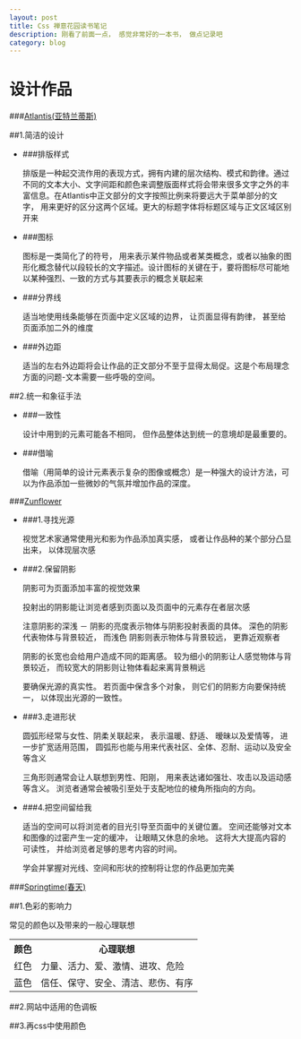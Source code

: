 ```yaml
---
layout: post
title: Css 禅意花园读书笔记
description: 刚看了前面一点， 感觉非常好的一本书， 做点记录吧
category: blog
---
```


设计作品
================================================================

###[Atlantis(亚特兰蒂斯)](http://www.csszengarden.com/028)

##1.简洁的设计

* ###排版样式

    排版是一种起交流作用的表现方式，拥有内建的层次结构、模式和韵律。通过不同的文本大小、文字间距和颜色来调整版面样式将会带来很多文字之外的丰富信息。在Atlantis中正文部分的文字按照比例来将要远大于菜单部分的文字， 用来更好的区分这两个区域。更大的标题字体将标题区域与正文区域区别开来

* ###图标

    图标是一类简化了的符号， 用来表示某件物品或者某类概念，或者以抽象的图形化概念替代以段较长的文字描述。设计图标的关键在于，要将图标尽可能地以某种强烈、一致的方式与其要表示的概念关联起来

* ###分界线

    适当地使用线条能够在页面中定义区域的边界， 让页面显得有韵律， 甚至给页面添加二外的维度

* ###外边距

    适当的左右外边距将会让作品的正文部分不至于显得太局促。这是个布局理念方面的问题-文本需要一些呼吸的空间。

##2.统一和象征手法

* ###一致性

    设计中用到的元素可能各不相同， 但作品整体达到统一的意境却是最重要的。

* ###借喻

    借喻（用简单的设计元素表示复杂的图像或概念）是一种强大的设计方法，可以为作品添加一些微妙的气氛并增加作品的深度。


###[Zunflower](http://www.csszengarden.com/?cssfile=026/026.css)

* ###1.寻找光源

    视觉艺术家通常使用光和影为作品添加真实感， 或者让作品种的某个部分凸显出来， 以体现层次感

* ###2.保留阴影

    阴影可为页面添加丰富的视觉效果

    投射出的阴影能让浏览者感到页面以及页面中的元素存在者层次感

    注意阴影的深浅 － 阴影的亮度表示物体与阴影投射表面的具体。 深色的阴影代表物体与背景较近， 而浅色 阴影则表示物体与背景较远， 更靠近观察者

    阴影的长宽也会给用户造成不同的距离感。 较为细小的阴影让人感觉物体与背景较近， 而较宽大的阴影则让物体看起来离背景稍远

    要确保光源的真实性。 若页面中保含多个对象， 则它们的阴影方向要保持统一， 以体现出光源的一致性。 

* ###3.走进形状

    圆弧形经常与女性、阴柔关联起来， 表示温暖、舒适、 暧昧以及爱情等， 进一步扩宽适用范围， 圆弧形也能与用来代表社区、全体、忍耐、运动以及安全等含义

    三角形则通常会让人联想到男性、阳刚， 用来表达诸如强壮、攻击以及运动感等含义。 浏览者通常会被吸引至处于支配地位的棱角所指向的方向。

* ###4.把空间留给我

    适当的空间可以将浏览者的目光引导至页面中的关键位置。 空间还能够对文本和图像的过密产生一定的缓冲， 让眼睛又休息的余地。 这将大大提高内容的可读性， 并给浏览者足够的思考内容的时间。

    学会并掌握对光线、空间和形状的控制将让您的作品更加完美

###[Springtime(春天)](http://www.csszengarden.com/083)

##1.色彩的影响力
    
常见的颜色以及带来的一般心理联想
<table>
<tr>
    <th>颜色</th>
    <th>心理联想</th>
</tr>
<tr>
    <td>红色</td>
    <td>力量、活力、爱、激情、进攻、危险</td>
</tr>
<tr>
    <td>蓝色</td>
    <td>信任、保守、安全、清洁、悲伤、有序</td>
</tr>
</table>

##2.网站中适用的色调板

##3.再css中使用颜色


